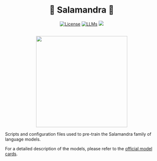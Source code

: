 <p align="center">
    <h1 align="center">🦎 Salamandra 🦎</h1>
</p>
<p align="center">
    <a href="https://opensource.org/licenses/MIT"><img alt="License" src="https://img.shields.io/badge/License-MIT-green.svg"></a>
    <a href="https://huggingface.co/collections/BSC-LT/salamandra-66fc171485944df79469043a"><img alt="LLMs" src="https://img.shields.io/badge/🤗HuggingFace-Model Family-yellow"></a>
    <a href="https://www.bsc.es/discover-bsc/organisation/research-departments/language-technologies-unit"><img src="https://img.shields.io/badge/BSC-LangTech-blue"></a>
    <br>
</p>

<p align="center">
    <br>
    <img src="img/salamandra_logo.png" style="height: 300px;">
    <br>
</p>

Scripts and configuration files used to pre-train the Salamandra family of language models.

For a detailed description of the models, please refer to the [official model cards](https://huggingface.co/collections/BSC-LT/salamandra-66fc171485944df79469043a).


